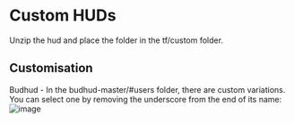 # Custom HUDs
Unzip the hud and place the folder in the tf/custom folder.
## Customisation
Budhud - In the budhud-master/#users folder, there are custom variations. You can select one by removing the underscore from the end of its name:
![image](https://github.com/rja2006/GameConfigs/assets/93738991/69e4cb01-84db-401d-919e-b77100f80152)
